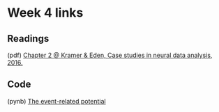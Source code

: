 # Week 4 links

## Readings

(pdf)	[Chapter 2 @ Kramer & Eden, Case studies in neural data analysis, 2016.](https://github.com/Mark-Kramer/BU-MA665-MA666/blob/master/Week-4%20The%20evoked%20response%20potential/Readings/Kramer_Eden_Chapter_2.pdf)

## Code

(pynb)  [The event-related potential](https://github.com/Mark-Kramer/Case-Studies-Python/tree/master/The%20Event-Related%20Potential)
